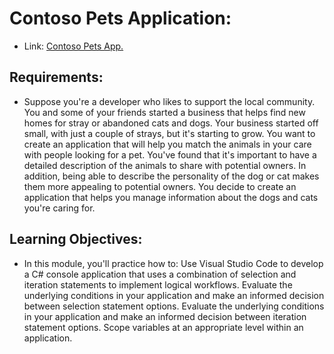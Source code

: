 # Contoso Pets Application:
- Link: [Contoso Pets App.](https://learn.microsoft.com/en-us/training/modules/guided-project-develop-conditional-branching-looping/)

## Requirements:
- Suppose you're a developer who likes to support the local community. 
  You and some of your friends started a business that helps find new homes for stray or abandoned cats and dogs. 
  Your business started off small, with just a couple of strays, but it's starting to grow. 
  You want to create an application that will help you match the animals in your care with people looking for a pet.
  You've found that it's important to have a detailed description of the animals to share with potential owners. 
  In addition, being able to describe the personality of the dog or cat makes them more appealing to potential owners.
  You decide to create an application that helps you manage information about the dogs and cats you're caring for.


## Learning Objectives:
- In this module, you'll practice how to:
    Use Visual Studio Code to develop a C# console application that uses a combination of selection and iteration
    statements to implement logical workflows.
    Evaluate the underlying conditions in your application and make an informed decision between selection statement options.
    Evaluate the underlying conditions in your application and make an informed decision between iteration statement options.
    Scope variables at an appropriate level within an application.